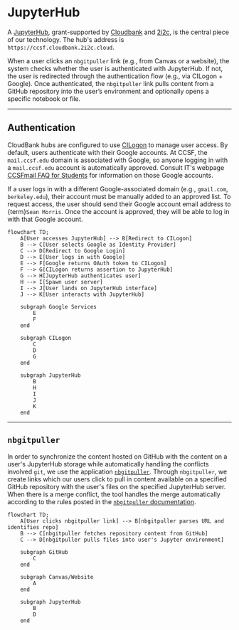 # JupyterHub

A [JupyterHub](https://jupyter.org/hub), grant-supported by [Cloudbank](https://www.cloudbank.org/) and [2i2c](https://2i2c.org/), is the central piece of our technology. The hub's address is `https://ccsf.cloudbank.2i2c.cloud`.

When a user clicks an `nbgitpuller` link (e.g., from Canvas or a website), the system checks whether the user is authenticated with JupyterHub. If not, the user is redirected through the authentication flow (e.g., via CILogon + Google). Once authenticated, the `nbgitpuller` link pulls content from a GitHub repository into the user’s environment and optionally opens a specific notebook or file.

---

## Authentication
CloudBank hubs are configured to use [CILogon](https://www.cilogon.org/) to manage user access. By default, users authenticate with their Google accounts. At CCSF, the `mail.ccsf.edu` domain is associated with Google, so anyone logging in with a `mail.ccsf.edu` account is automatically approved. Consult IT's webpage [CCSFmail FAQ for Students](https://www.ccsf.edu/about-ccsf/administration/finance-and-administration/information-technology-services/ccsfmail-faq-students) for information on those Google accounts.

If a user logs in with a different Google-associated domain (e.g., `gmail.com`, `berkeley.edu`), their account must be manually added to an approved list. To request access, the user should send their Google account email address to {term}`Sean Morris`. Once the account is approved, they will be able to log in with that Google account.


```mermaid
flowchart TD;
    A[User accesses JupyterHub] --> B[Redirect to CILogon]
    B --> C[User selects Google as Identity Provider]
    C --> D[Redirect to Google Login]
    D --> E[User logs in with Google]
    E --> F[Google returns OAuth token to CILogon]
    F --> G[CILogon returns assertion to JupyterHub]
    G --> H[JupyterHub authenticates user]
    H --> I[Spawn user server]
    I --> J[User lands on JupyterHub interface]
    J --> K[User interacts with JupyterHub]
    
    subgraph Google Services
        E
        F
    end

    subgraph CILogon
        C
        D
        G
    end

    subgraph JupyterHub
        B
        H
        I
        J
        K
    end
```

---

## `nbgitpuller`
In order to synchronize the content hosted on GitHub with the content on a user's JupyterHub storage while automatically handling the conflicts involved `git`, we use the application [`nbgitpuller`](https://nbgitpuller.readthedocs.io/). Through `nbgitpuller`, we create links which our users click to pull in content available on a specified GitHub repository with the user's files on the specified JupyterHub server. When there is a merge conflict, the tool handles the merge automatically according to the rules posted in the [`nbgitpuller` documentation](https://nbgitpuller.readthedocs.io/en/latest/topic/automatic-merging.html).

```mermaid
flowchart TD;
    A[User clicks nbgitpuller link] --> B[nbgitpuller parses URL and identifies repo]
    B --> C[nbgitpuller fetches repository content from GitHub]
    C --> D[nbgitpuller pulls files into user's Jupyter environment]

    subgraph GitHub
        C
    end

    subgraph Canvas/Website
        A
    end

    subgraph JupyterHub
        B
        D
    end

```